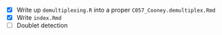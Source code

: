- [x] Write up `demultiplexing.R` into a proper `C057_Cooney.demultiplex.Rmd`
- [x] Write `index.Rmd`
- [ ] Doublet detection
